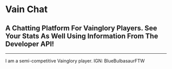 # Vain Chat
## A Chatting Platform For Vainglory Players. See Your Stats As Well Using Information From The Developer API!
--------------------------------------------------------------------------------------------------------------

I am a semi-competitive Vainglory player.
IGN: BlueBulbasaurFTW
